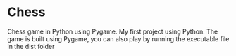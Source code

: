 # Chess
Chess game in Python using Pygame.
My first project using Python.
The game is built using Pygame, you can also play by running the executable file in the dist folder
